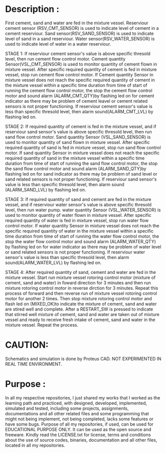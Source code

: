 ﻿Description :
=============
First cement, sand and water are fed in the mixture vessel. Reserviour cement sensor
(RSV_CMT_SENSOR) is used to indicate level of cement in a cement reserviour. Sand sensor(RSV_SAND_SENSOR) is used to indicate level of sand in a sand reserviour. Water
sensor(RSV_WATER_SENSOR) is used to indicate level of water in a water reserviour. 

STAGE 1:
If reserviour cement sensor's value is above specific thresold level, then run cement flow control motor. Cement quantity Sensor(VSL_CMT_SENSOR) is used to monitor quantity of cement flown in mixture vessel. After specific required quantity of cement is fed in mixture vessel, stop run cement flow control motor. If Cement quantity Sensor in mixture vessel does not reach the specific required quantity of cement in the mixture vessel within a specific time duration from time of start of running the cement flow control motor, the stop the cement flow control motor and sound alarm (ALARM_CMT_QTY)by flashing led on for cement indicator as there may be
problem of cement leavel or cement related sensors is not proper functioning. If reserviour cement sensor's value is less than specific thresold level, then alarm sound(ALARM_CMT_LVL) by flashing led on.

STAGE 2:
If required quantity of cement is fed in the mixture vessel, and if reserviour sand sensor's value is above specific thresold level, then run sand flow control motor. Sand quantity Sensor (VSL_SAND_SENSOR) is used to monitor quantity of sand flown in mixture vessel. After specific required quantity of sand is fed in mixture vessel, stop run sand flow control motor. If sand quantity Sensor in mixture vessel does not reach the specific required quantity of sand in the mixture vessel
within a specific time duration from time of start of running the sand flow control motor, the stop the sand flow control motor and sound alarm (ALARM_SAND_QTY)by flashing led on for sand indicator as there may be problem of sand level or sand related sensors is not proper functioning. If reserviour sand sensor's value is less than specific thresold level, then alarm sound (ALARM_SAND_LVL) by flashing led on.

STAGE 3:
If required quantity of sand and cement are fed in the mixture vessel, and if reserviour water sensor's value is above specific thresold level, then run water pump. water quantity Sensor (VSL_WATER_SENSOR) is used to monitor quantity of water flown in mixture vessel. After specific required quantity of water is fed in mixture vessel, stop run water flow control motor. If water quantity Sensor in mixture vessel does not reach the specific required quantity of water in the mixture vessel within a specific time duration from time of start of running the water flow control motor, the stop the water flow control motor and sound alarm (ALARM_WATER_QTY) by flashing led on for water indicator as there may be problem of water level or sand related sensors is not proper functioning. If reserviour water sensor's value is less than specific thresold level, then alarm sound(ALARM_WATER_LVL) by flashing led on.

STAGE 4:
After required quantity of sand, cement and water are fed in the mixture vessel. Start run mixture vessel rotoring control motor (mixture of cement, sand and water) in foward direction for 3 minutes and then run mixture rotoring control motor in reverse dirction for 3 minutes. Repeat this process of forward and then reverse run of mixture vessel rotoring control motor for another 2 times. Then stop mixture rotoring control motor and flash led on (MIXED_OK)to indicate the mixture of cement, sand and water are stired well and complete. After a RESTART_SW is pressed to indicate that stirred well mixture of cement, sand and
water are taken out of mixture vessel and ready to receive fresh intake of cement, sand and water in
the mixture vessel. Repeat the process.

CAUTION:
========
Schematics and simulation is done by Proteus CAD. NOT EXPERIMENTED IN REAL TIME ENVIRONMENT.

Purpose :
=========
In all my respective repositories, I just shared my works that I worked as the learning path and practiced, with designed, developed, implemented, simulated and tested, including some projects, assignments, documentations and all other related files and some programming that might not being implement, not being completed, lacks some features or have some bugs. Purpose of all my repositories, if used, can be used for EDUCATIONAL PURPOSE ONLY. It can be used as the open source and freeware. Kindly read the LICENSE.txt for license, terms and conditions about the use of source codes, binaries, documentation and all other files, located in all my repositories. 

